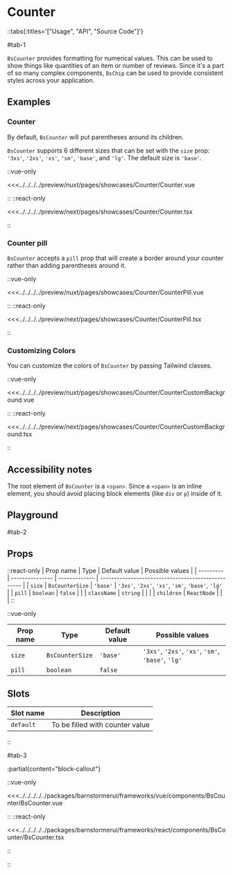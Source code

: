 # Counter

::tabs{:titles='["Usage", "API", "Source Code"]'}

#tab-1

`BsCounter` provides formatting for numerical values. This can be used to show things like quantities of an item or number of reviews. Since it's a part of so many complex components, `BsChip` can be used to provide consistent styles across your application.

## Examples

### Counter

By default, `BsCounter` will put parentheses around its children.

`BsCounter` supports 6 different sizes that can be set with the `size` prop: `'3xs'`, `'2xs'`, `'xs'`, `'sm'`, `'base'`, and `'lg'`. The default size is `'base'`.

<Showcase showcase-name="Counter/Counter">

::vue-only

<<<../../../../preview/nuxt/pages/showcases/Counter/Counter.vue

::
::react-only

<<<../../../../preview/next/pages/showcases/Counter/Counter.tsx

::

</Showcase>

### Counter pill

`BsCounter` accepts a `pill` prop that will create a border around your counter rather than adding parentheses around it.

<Showcase showcase-name="Counter/CounterPill">

::vue-only

<<<../../../../preview/nuxt/pages/showcases/Counter/CounterPill.vue

::
::react-only

<<<../../../../preview/next/pages/showcases/Counter/CounterPill.tsx

::

</Showcase>

### Customizing Colors

You can customize the colors of `BsCounter` by passing Tailwind classes.

<Showcase showcase-name="Counter/CounterCustomBackground">

::vue-only

<<<../../../../preview/nuxt/pages/showcases/Counter/CounterCustomBackground.vue

::
::react-only

<<<../../../../preview/next/pages/showcases/Counter/CounterCustomBackground.tsx

::

</Showcase>

## Accessibility notes

The root element of `BsCounter` is a `<span>`. Since a `<span>` is an inline element, you should avoid placing block elements (like `div` or `p`) inside of it.

## Playground

<Generate style="height: 450px" />

#tab-2

## Props



::react-only
| Prop name | Type            | Default value | Possible values                                    |
| --------- | --------------- | ------------- | -------------------------------------------------- |
| `size`    | `BsCounterSize` | `'base'`      | `'3xs'`, `'2xs'`, `'xs'`, `'sm'`, `'base'`, `'lg'` |
| `pill`    | `boolean`       | `false`       |                                                    |
| `className` | `string` | | |
| `children` | `ReactNode` | | |
::

::vue-only

| Prop name | Type            | Default value | Possible values                                    |
| --------- | --------------- | ------------- | -------------------------------------------------- |
| `size`    | `BsCounterSize` | `'base'`      | `'3xs'`, `'2xs'`, `'xs'`, `'sm'`, `'base'`, `'lg'` |
| `pill`    | `boolean`       | `false`       |                                                    |

## Slots

| Slot name | Description                     |
| --------- | ------------------------------- |
| `default` | To be filled with counter value |

::

#tab-3

:partial{content="block-callout"}

::vue-only

<<<../../../../../packages/barnstormerui/frameworks/vue/components/BsCounter/BsCounter.vue

::
::react-only

<<<../../../../../packages/barnstormerui/frameworks/react/components/BsCounter/BsCounter.tsx

::

::

